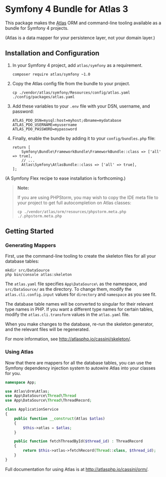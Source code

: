 # Symfony 4 Bundle for Atlas 3

This package makes the [Atlas](http://atlasphp.io) ORM and command-line tooling
available as a bundle for Symfony 4 projects.

(Atlas is a data mapper for your persistence layer, not your domain layer.)

## Installation and Configuration

1. In your Symfony 4 project, add `atlas/symfony` as a requirement.

    ```
    composer require atlas/symfony ~1.0
    ```

2. Copy the Atlas config file from the bundle to your project.

    ```
    cp ./vendor/atlas/symfony/Resources/config/atlas.yaml ./config/packages/atlas.yaml
    ```

3. Add these variables to your `.env` file with your DSN, username, and password:

    ```
    ATLAS_PDO_DSN=mysql:host=myhost;dbname=mydatabase
    ATLAS_PDO_USERNAME=myusername
    ATLAS_PDO_PASSWORD=mypassword
    ```

4. Finally, enable the bundle by adding it to your `config/bundles.php` file:

    ```
    return [
        Symfony\Bundle\FrameworkBundle\FrameworkBundle::class => ['all' => true],
        // ...
        Atlas\Symfony\AtlasBundle::class => ['all' => true],
    ];
    ```

(A Symfony Flex recipe to ease installation is forthcoming.)

> **Note:**
>
> If you are using PHPStorm, you may wish to copy the IDE meta file to your
> project to get full autocompletion on Atlas classes:
>
> ```
> cp ./vendor/atlas/orm/resources/phpstorm.meta.php ./.phpstorm.meta.php
> ```

## Getting Started

### Generating Mappers

First, use the command-line tooling to create the skeleton files for all your
database tables:

```
mkdir src/DataSource
php bin/console atlas:skeleton
```

The `atlas.yaml` file specifies `App\DataSource\` as the namespace,
and `src/DataSource/` as the directory. To change them, modify the
`atlas.cli.config.input` values for `directory` and `namespace` as you see fit.

The database table names will be converted to singular for their relevant
type names in PHP. If you want a different type names for certain tables,
modify the `atlas.cli.transform` values in the `atlas.yaml` file.

When you make changes to the database, re-run the skeleton generator, and the
relevant files will be regenerated.

For more information, see <http://atlasphp.io/cassini/skeleton/>.

### Using Atlas

Now that there are mappers for all the database tables, you can use the Symfony
dependency injection system to autowire Atlas into your classes for you.

```php
namespace App;

use Atlas\Orm\Atlas;
use App\DataSource\Thread\Thread
use App\DataSource\Thread\ThreadRecord;

class ApplicationService
{
    public function __construct(Atlas $atlas)
    {
        $this->atlas = $atlas;
    }

    public function fetchThreadById($thread_id) : ThreadRecord
    {
        return $this->atlas->fetchRecord(Thread::class, $thread_id);
    }
}
```

Full documentation for using Atlas is at <http://atlasphp.io/cassini/orm/>.
